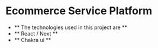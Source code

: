 # Ecommerce Service Platform
- ** The technologies used in this project are **
- ** React / Next **
- ** Chakra ui **
